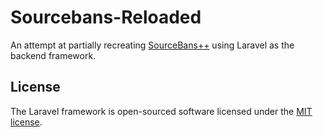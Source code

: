 # Sourcebans-Reloaded

An attempt at partially recreating [SourceBans++](https://github.com/sbpp/sourcebans-pp/) using Laravel as the backend framework. 

## License

The Laravel framework is open-sourced software licensed under the [MIT license](https://opensource.org/licenses/MIT).
